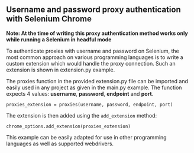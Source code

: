 <h2>Username and password proxy authentication with Selenium Chrome</h2>

**Note: At the time of writing this proxy authentication method works only while running a Selenium in headful mode**
 
To authenticate proxies with username and password on Selenium, the most common approach on various programming languages is to write a custom extension which would handle the proxy connection. Such an extension is shown in extension.py example.

The proxies function in the provided extension.py file can be imported and easily used in any project as given in the main.py example.
The  function expects 4 values: **username**, **password**, **endpoint** and **port**.

`proxies_extension = proxies(username, password, endpoint, port)`

The extension is then added using the `add_extension` method:

`chrome_options.add_extension(proxies_extension)`

This example can be easily adapted for use in other programming languages as well as supported webdrivers.
